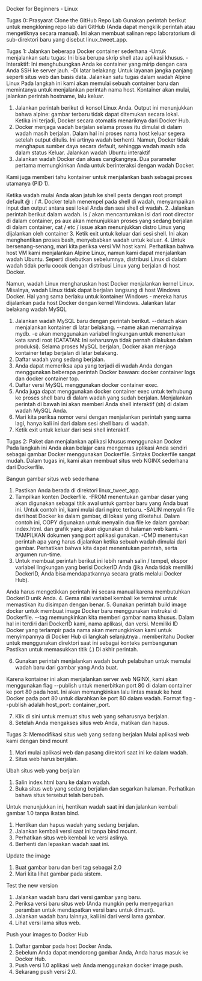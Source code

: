 Docker for Beginners - Linux

Tugas 0: Prasyarat
Clone the GitHub Repo Lab
Gunakan perintah berikut untuk mengkloning repo lab dari GitHub (Anda dapat mengklik perintah atau mengetiknya secara manual). Ini akan membuat salinan repo laboratorium di sub-direktori baru yang disebut linux_tweet_app.

Tugas 1: Jalankan beberapa Docker container sederhana
 -Untuk menjalankan satu tugas: Ini bisa berupa skrip shell atau aplikasi khusus.
 -Interaktif: Ini menghubungkan Anda ke container yang mirip dengan cara Anda SSH ke server jauh.
 -Di latar belakang: Untuk layanan jangka panjang seperti situs web dan basis data.
Jalankan satu tugas dalam wadah Alpine Linux
Pada langkah ini kami akan memulai sebuah container baru dan memintanya untuk menjalankan perintah nama host. Kontainer akan mulai, jalankan perintah hostname, lalu keluar.
1. Jalankan perintah berikut di konsol Linux Anda.
Output ini menunjukkan bahwa alpine: gambar terbaru tidak dapat ditemukan secara lokal. Ketika ini terjadi, Docker secara otomatis menariknya dari Docker Hub.
2. Docker menjaga wadah berjalan selama proses itu dimulai di dalam wadah masih berjalan. Dalam hal ini proses nama host keluar segera setelah output ditulis. Ini artinya wadah berhenti. Namun, Docker tidak menghapus sumber daya secara default, sehingga wadah masih ada dalam status Keluar.
Jalankan wadah Ubuntu interaktif
1. Jalankan wadah Docker dan akses cangkangnya.
Dua parameter pertama memungkinkan Anda untuk berinteraksi dengan wadah Docker.

Kami juga memberi tahu kontainer untuk menjalankan bash sebagai proses utamanya (PID 1).

Ketika wadah mulai Anda akan jatuh ke shell pesta dengan root prompt default @ <id wadah>: / #. Docker telah menempel pada shell di wadah, menyampaikan input dan output antara sesi lokal Anda dan sesi shell di wadah.
2. Jalankan perintah berikut dalam wadah.
ls / akan mencantumkan isi dari root director di dalam container, ps aux akan menunjukkan proses yang sedang berjalan di dalam container, cat / etc / issue akan menunjukkan distro Linux yang dijalankan oleh container
3. Ketik exit untuk keluar dari sesi shell. Ini akan menghentikan proses bash, menyebabkan wadah untuk keluar.
4. Untuk bersenang-senang, mari kita periksa versi VM host kami.
Perhatikan bahwa host VM kami menjalankan Alpine Linux, namun kami dapat menjalankan wadah Ubuntu. Seperti disebutkan sebelumnya, distribusi Linux di dalam wadah tidak perlu cocok dengan distribusi Linux yang berjalan di host Docker.

Namun, wadah Linux mengharuskan host Docker menjalankan kernel Linux. Misalnya, wadah Linux tidak dapat berjalan langsung di host Windows Docker. Hal yang sama berlaku untuk kontainer Windows - mereka harus dijalankan pada host Docker dengan kernel Windows.
Jalankan latar belakang wadah MySQL
1. Jalankan wadah MySQL baru dengan perintah berikut.
--detach akan menjalankan kontainer di latar belakang.
--name akan menamainya mydb.
-e akan menggunakan variabel lingkungan untuk menentukan kata sandi root (CATATAN: Ini seharusnya tidak pernah dilakukan dalam produksi).
Selama proses MySQL berjalan, Docker akan menjaga kontainer tetap berjalan di latar belakang.
2. Daftar wadah yang sedang berjalan.
3. Anda dapat memeriksa apa yang terjadi di wadah Anda dengan menggunakan beberapa perintah Docker bawaan: docker container logs dan docker container top.
4. Daftar versi MySQL menggunakan docker container exec.
5. Anda juga dapat menggunakan docker container exec untuk terhubung ke proses shell baru di dalam wadah yang sudah berjalan. Menjalankan perintah di bawah ini akan memberi Anda shell interaktif (sh) di dalam wadah MySQL Anda.
6. Mari kita periksa nomor versi dengan menjalankan perintah yang sama lagi, hanya kali ini dari dalam sesi shell baru di wadah.
7. Ketik exit untuk keluar dari sesi shell interaktif.

Tugas 2: Paket dan menjalankan aplikasi khusus menggunakan Docker
Pada langkah ini Anda akan belajar cara mengemas aplikasi Anda sendiri sebagai gambar Docker menggunakan Dockerfile.
Sintaks Dockerfile sangat mudah. Dalam tugas ini, kami akan membuat situs web NGINX sederhana dari Dockerfile.

Bangun gambar situs web sederhana
1. Pastikan Anda berada di direktori linux_tweet_app.
2. Tampilkan konten Dockerfile.
  -FROM menentukan gambar dasar yang akan digunakan sebagai titik awal untuk gambar baru yang Anda buat ini. Untuk contoh ini, kami mulai dari nginx: terbaru.
  -SALIN menyalin file dari host Docker ke dalam gambar, di lokasi yang diketahui. Dalam contoh ini, COPY digunakan untuk menyalin dua file ke dalam gambar: index.html. dan grafik yang akan digunakan di halaman web kami.
  -TAMPILKAN dokumen yang port aplikasi gunakan.
  -CMD menentukan perintah apa yang harus dijalankan ketika sebuah wadah dimulai dari gambar. Perhatikan bahwa kita dapat menentukan perintah, serta argumen run-time.
3. Untuk membuat perintah berikut ini lebih ramah salin / tempel, ekspor variabel lingkungan yang berisi DockerID Anda (jika Anda tidak memiliki DockerID, Anda bisa mendapatkannya secara gratis melalui Docker Hub).

Anda harus mengetikkan perintah ini secara manual karena membutuhkan DockerID unik Anda.
4. Gema nilai variabel kembali ke terminal untuk memastikan itu disimpan dengan benar.
5. Gunakan perintah build image docker untuk membuat image Docker baru  menggunakan instruksi di Dockerfile.
  --tag memungkinkan kita memberi gambar nama khusus. Dalam hal ini terdiri dari DockerID kami, nama aplikasi, dan versi. Memiliki ID Docker yang terlampir pada nama akan memungkinkan kami untuk menyimpannya di Docker Hub di langkah selanjutnya
  . memberitahu Docker untuk menggunakan direktori saat ini sebagai konteks pembangunan
Pastikan untuk memasukkan titik (.) Di akhir perintah.

6. Gunakan perintah menjalankan wadah buruh pelabuhan untuk memulai wadah baru dari gambar yang Anda buat.

Karena kontainer ini akan menjalankan server web NGINX, kami akan menggunakan flag --publish untuk menerbitkan port 80 di dalam container ke port 80 pada host. Ini akan memungkinkan lalu lintas masuk ke host Docker pada port 80 untuk diarahkan ke port 80 dalam wadah. Format flag --publish adalah host_port: container_port.

7. Klik di sini untuk memuat situs web yang seharusnya berjalan.
8. Setelah Anda mengakses situs web Anda, matikan dan hapus.

Tugas 3: Memodifikasi situs web yang sedang berjalan
Mulai aplikasi web kami dengan bind mount
1. Mari mulai aplikasi web dan pasang direktori saat ini ke dalam wadah.
2. Situs web harus berjalan.

Ubah situs web yang berjalan
1. Salin index.html baru ke dalam wadah.
2. Buka situs web yang sedang berjalan dan segarkan halaman. Perhatikan bahwa situs tersebut telah berubah.

Untuk menunjukkan ini, hentikan wadah saat ini dan jalankan kembali gambar 1.0 tanpa ikatan bind.
1. Hentikan dan hapus wadah yang sedang berjalan.
2. Jalankan kembali versi saat ini tanpa bind mount.
3. Perhatikan situs web kembali ke versi aslinya.
4. Berhenti dan lepaskan wadah saat ini.

Update the image
1. Buat gambar baru dan beri tag sebagai 2.0
2. Mari kita lihat gambar pada sistem.

Test the new version
1. Jalankan wadah baru dari versi gambar yang baru.
2. Periksa versi baru situs web (Anda mungkin perlu menyegarkan peramban untuk mendapatkan versi baru untuk dimuat).
3. Jalankan wadah baru lainnya, kali ini dari versi lama gambar.
4. Lihat versi lama situs web.

Push your images to Docker Hub
1. Daftar gambar pada host Docker Anda.
2. Sebelum Anda dapat mendorong gambar Anda, Anda harus masuk ke Docker Hub.
3. Push versi 1.0 aplikasi web Anda menggunakan docker image push.
4. Sekarang push versi 2.0.
